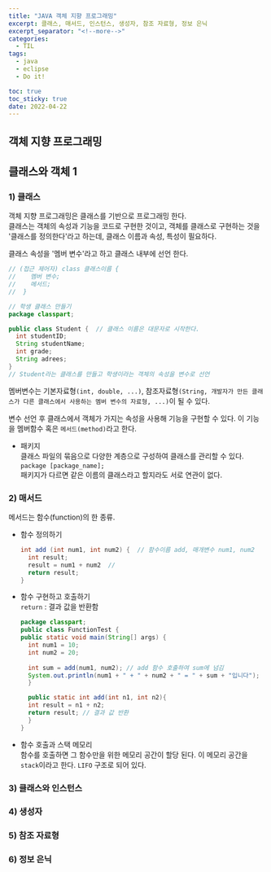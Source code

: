 ```yaml
---
title: "JAVA 객체 지향 프로그래밍"
excerpt: 클래스, 매서드, 인스턴스, 생성자, 참조 자료형, 정보 은닉
excerpt_separator: "<!--more-->"
categories:
  - TIL
tags:
  - java
  - eclipse
  - Do it!

toc: true
toc_sticky: true
date: 2022-04-22
---
```


## 객체 지향 프로그래밍

## 클래스와 객체 1

### 1) 클래스

객체 지향 프로그래밍은 클래스를 기반으로 프로그래밍 한다.  
클래스는 객체의 속성과 기능을 코드로 구현한 것이고, 객체를 클래스로 구현하는 것을 '클래스를 정의한다'라고 하는데, 클래스 이름과 속성, 특성이 필요하다.

클래스 속성을 '멤버 변수'라고 하고 클래스 내부에 선언 한다.

```java
// (접근 제어자) class 클래스이름 {
//    멤버 변수;
//    메서드;
//  }

// 학생 클래스 만들기
package classpart;

public class Student {  // 클래스 이름은 대문자로 시작한다.
  int studentID;
  String studentName;
  int grade;
  String adrees;
}
// Student라는 클래스를 만들고 학생이라는 객체의 속성을 변수로 선언
```

멤버변수는 기본자료형`(int, double, ...)`, 참조자료형`(String, 개발자가 만든 클래스가 다른 클래스에서 사용하는 멤버 변수의 자료형, ...)`이 될 수 있다.

변수 선언 후 클래스에서 객체가 가지는 속성을 사용해 기능을 구현할 수 있다. 이 기능을 멤버함수 혹은 `메서드(method)`라고 한다.

- 패키지  
클래스 파일의 묶음으로 다양한 계층으로 구성하여 클래스를 관리할 수 있다.  
`package [package_name];`  
패키지가 다르면 같은 이름의 클래스라고 할지라도 서로 연관이 없다.

### 2) 매서드

메서드는 함수(function)의 한 종류.

- 함수 정의하기

  ```java
  int add (int num1, int num2) {  // 함수이름 add, 매개변수 num1, num2
    int result;
    result = num1 + num2  // 
    return result;
  }
  ```

- 함수 구현하고 호출하기  
`return` : 결과 값을 반환함

  ```java
  package classpart;
  public class FunctionTest {
  public static void main(String[] args) {
    int num1 = 10;
    int num2 = 20;
    
    int sum = add(num1, num2); // add 함수 호출하여 sum에 넘김
    System.out.println(num1 + " + " + num2 + " = " + sum + "입니다");
    }

    public static int add(int n1, int n2){
    int result = n1 + n2;
    return result; // 결과 값 반환
    }
  }
  ```

- 함수 호출과 스택 메모리  
함수를 호출하면 그 함수만을 위한 메모리 공간이 할당 된다. 이 메모리 공간을 `stack`이라고 한다. `LIFO` 구조로 되어 있다.

### 3) 클래스와 인스턴스

### 4) 생성자

### 5) 참조 자료형

### 6) 정보 은닉

